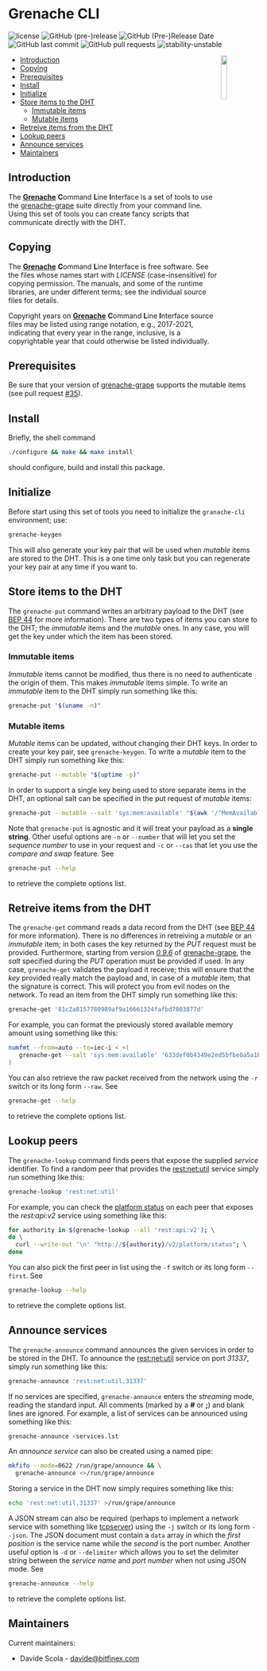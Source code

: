 # Grenache CLI

![license](https://img.shields.io/github/license/bitfinexcom/grenache-cli.svg)
![GitHub (pre-)release](https://img.shields.io/github/release/bitfinexcom/grenache-cli/all.svg)
![GitHub (Pre-)Release Date](https://img.shields.io/github/release-date-pre/bitfinexcom/grenache-cli.svg)
![GitHub last commit](https://img.shields.io/github/last-commit/bitfinexcom/grenache-cli.svg)
![GitHub pull requests](https://img.shields.io/github/issues-pr/bitfinexcom/grenache-cli.svg)
![stability-unstable](https://img.shields.io/badge/stability-unstable-yellow.svg)

<img align="right" width="15%" src="https://github.com/bitfinexcom/grenache/raw/master/logos/logo-square.png" />

 * [Introduction](#introduction)
 * [Copying](#copying)
 * [Prerequisites](#prerequisites)
 * [Install](#install)
 * [Initialize](#initialize)
 * [Store items to the DHT](#store-items-to-the-dht)
   * [Immutable items](#immutable-items)
   * [Mutable items](#mutable-items)
 * [Retreive items from the DHT](#retreive-items-from-the-dht)
 * [Lookup peers](#lookup-peers)
 * [Announce services](#announce-services)
 * [Maintainers](#maintainers)


## Introduction

The [**Grenache**](https://github.com/bitfinexcom/grenache) **C**ommand **L**ine **I**nterface is a set of tools to use the [grenache-grape](https://github.com/bitfinexcom/grenache-grape) suite directly from your command line. Using this set of tools you can create fancy scripts that communicate directly with the DHT.


## Copying

The [**Grenache**](https://github.com/bitfinexcom/grenache) **C**ommand **L**ine **I**nterface is free software. See the files whose names start with _LICENSE_ (case-insensitive) for copying permission. The manuals, and some of the runtime libraries, are under different terms; see the individual source files for details.

Copyright years on [**Grenache**](https://github.com/bitfinexcom/grenache) **C**ommand **L**ine **I**nterface source files may be listed using range notation, e.g., 2017-2021, indicating that every year in the range, inclusive, is a copyrightable year that could otherwise be listed individually.


## Prerequisites

Be sure that your version of [grenache-grape](https://github.com/bitfinexcom/grenache-grape) supports the mutable items (see pull request [#35](https://github.com/bitfinexcom/grenache-grape/pull/35)).


## Install

Briefly, the shell command

```bash
./configure && make && make install
```

should configure, build and install this package.


## Initialize

Before start using this set of tools you need to initialize the `granache-cli` environment; use:

```bash
grenache-keygen
```

This will also generate your key pair that will be used when _mutable_ items are stored to the DHT. This is a one time only task but you can regenerate your key pair at any time if you want to.


## Store items to the DHT

The `grenache-put` command writes an arbitrary payload to the DHT (see [BEP 44](http://bittorrent.org/beps/bep_0044.html) for more information). There are two types of items you can store to the DHT; the _immutable_ items and the _mutable_ ones. In any case, you will get the key under which the item has been stored.

### Immutable items

_Immutable_ items cannot be modified, thus there is no need to authenticate the origin of them. This makes _immutable_ items simple. To write an _immutable_ item to the DHT simply run something like this:

```bash
grenache-put "$(uname -n)"
```

### Mutable items

_Mutable_ items can be updated, without changing their DHT keys. In order to create your key pair, see `grenache-keygen`. To write a _mutable_ item to the DHT simply run something like this:

```bash
grenache-put --mutable "$(uptime -p)"
```

In order to support a single key being used to store separate items in the DHT, an optional salt can be specified in the put request of _mutable_ items:

```bash
grenache-put --mutable --salt 'sys:mem:available' "$(awk '/^MemAvailable:/ { print $2 "Ki" }' < /proc/meminfo)"
```

Note that `grenache-put` is agnostic and it will treat your payload as a **single string**. Other useful options are `-n` or `--number` that will let you set the _sequence number_ to use in your request and `-c` or `--cas` that let you use the _compare and swap_ feature. See

```bash
grenache-put --help
```

to retrieve the complete options list.


## Retreive items from the DHT

The `grenache-get` command reads a data record from the DHT (see [BEP 44](http://bittorrent.org/beps/bep_0044.html) for more information). There is no differences in retreiving a _mutable_ or an _immutable_ item; in both cases the key returned by the *PUT* request must be provided. Furthermore, starting from version _[0.9.6](https://github.com/bitfinexcom/grenache-grape/commit/efbfc11)_ of [grenache-grape](https://github.com/bitfinexcom/grenache-grape), the _salt_ specified during the *PUT* operation must be provided if used. In any case, `grenache-get` validates the payload it receive; this will ensure that the _key_ provided really match the payload and, in case of a _mutable_ item, that the signature is correct. This will protect you from evil nodes on the network. To read an item from the DHT simply run something like this:

```bash
grenache-get '81c2a8157780989af9a16661324fafbd7803877d'
```

For example, you can format the previously stored available memory amount using something like this:

```bash
numfmt --from=auto --to=iec-i < <(
   grenache-get --salt 'sys:mem:available' '633def0b4349e2ed5bfbe0a5a1bb34e622f8c20d'
)
```

You can also retrieve the raw packet received from the network using the `-r` switch or its long form `--raw`. See

```bash
grenache-get --help
```

to retrieve the complete options list.


## Lookup peers

The `grenache-lookup` command finds peers that expose the supplied _service_ identifier. To find a random peer that provides the [rest:net:util](https://github.com/bitfinexcom/bfx-util-net-js) service simply run something like this:

```bash
grenache-lookup 'rest:net:util'
```

For example, you can check the [platform status](https://docs.bitfinex.com/v2/reference#rest-public-platform-status) on each peer that exposes the _rest:api:v2_ service using something like this:

```bash
for authority in $(grenache-lookup --all 'rest:api:v2'); \
do \
  curl --write-out '\n' "http://${authority}/v2/platform/status"; \
done
```

You can also pick the first peer in list using the `-f` switch or its long form `--first`. See

```bash
grenache-lookup --help
```

to retrieve the complete options list.


## Announce services

The `grenache-announce` command announces the given services in order to be stored in the DHT. To announce the [rest:net:util](https://github.com/bitfinexcom/bfx-util-net-js) service on port _31337_, simply run something like this:

```bash
grenache-announce 'rest:net:util,31337'
```

If no services are specified, `grenache-announce` enters the _streaming_ mode, reading the standard input. All comments (marked by a **#** or **;**) and blank lines are ignored. For example, a list of services can be announced using something like this:

```bash
grenache-announce <services.lst
```

An _announce service_ can also be created using a named pipe:

```bash
mkfifo --mode=0622 /run/grape/announce && \
  grenache-announce <>/run/grape/announce
```

Storing a service in the DHT now simply requires something like this:

```bash
echo 'rest:net:util,31337' >/run/grape/announce
```

A JSON stream can also be required (perhaps to implement a network service with something like [tcpserver](https://cr.yp.to/ucspi-tcp/tcpserver.html)) using the `-j` switch or its long form `--json`. The JSON document must contain a `data` array in which the _first position_ is the service name while the _second_ is the port number. Another useful option is `-d` or `--delimiter` which allows you to set the delimiter string between the _service name_ and _port number_ when not using JSON mode. See

```bash
grenache-announce --help
```

to retrieve the complete options list.


## Maintainers

Current maintainers:

* Davide Scola - davide@bitfinex.com
